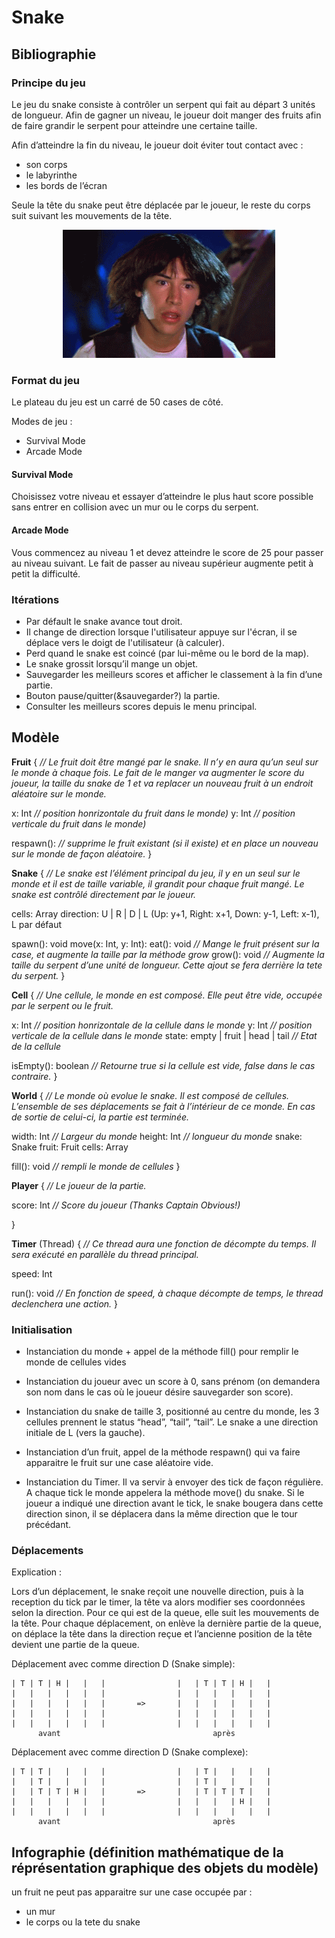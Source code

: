 # Snake


## Bibliographie

### Principe du jeu

Le jeu du snake consiste à contrôler un serpent qui fait au départ 3 unités de longueur.
Afin de gagner un niveau, le joueur doit manger des fruits afin de faire grandir le serpent pour atteindre une certaine taille.

Afin d’atteindre la fin du niveau, le joueur doit éviter tout contact avec :
- son corps
- le labyrinthe
- les bords de l’écran

Seule la tête du snake peut être déplacée par le joueur, le reste du corps suit suivant les
mouvements de la tête.

<p align="center">
  <img src="./docs/waow.gif"/>
</p>


### Format du jeu

Le plateau du jeu est un carré de 50 cases de côté.

Modes de jeu :
- Survival Mode
- Arcade Mode


#### Survival Mode

Choisissez votre niveau et essayer d’atteindre le plus haut score possible sans entrer en collision avec un mur ou le corps du serpent.


#### Arcade Mode

Vous commencez au niveau 1 et devez atteindre le score de 25 pour passer au niveau suivant. Le fait de passer au niveau supérieur augmente petit à petit la difficulté.


### Itérations

- Par défault le snake avance tout droit.
- Il change de direction lorsque l'utilisateur appuye sur l'écran, il se déplace vers le doigt de l'utilisateur (à calculer).
- Perd quand le snake est coincé (par lui-même ou le bord de la map).
- Le snake grossit lorsqu’il mange un objet.
- Sauvegarder les meilleurs scores et afficher le classement à la fin d’une partie.
- Bouton pause/quitter(&sauvegarder?) la partie.
- Consulter les meilleurs scores depuis le menu principal.


## Modèle

**Fruit** {
  *// Le fruit doit être mangé par le snake. Il n’y en aura qu’un seul sur le monde à chaque fois. Le fait de le manger va augmenter le score du joueur, la taille du snake de 1 et va replacer un nouveau fruit  à un endroit aléatoire sur le monde.*

  x: Int *// position honrizontale du fruit dans le monde)*
  y: Int *// position verticale du fruit dans le monde)*

  respawn(): *// supprime le fruit existant (si il existe) et en place un nouveau sur le monde de façon aléatoire.*
}

**Snake** {
  *// Le snake est l’élément principal du jeu, il y en un seul sur le monde et il est de taille variable, il grandit pour chaque fruit mangé. Le snake est contrôlé directement par le joueur.*

 cells: Array<Cell>
 direction: U | R | D | L (Up: y+1, Right: x+1, Down: y-1, Left: x-1), L par défaut

  spawn(): void
  move(x: Int, y: Int):
  eat(): void *// Mange le fruit présent sur la case, et augmente la taille par la méthode grow*
  grow(): void *// Augmente la taille du serpent d’une unité de longueur. Cette ajout se fera derrière la tete du serpent.*
}

**Cell** {
  *// Une cellule, le monde en est composé. Elle peut être vide, occupée par le serpent ou le fruit.*

  x: Int *// position honrizontale de la cellule dans le monde*
  y: Int *// position verticale de la cellule dans le monde*
  state: empty | fruit | head | tail *// Etat de la cellule*

  isEmpty(): boolean *// Retourne true si la cellule est vide, false dans le cas contraire.*
}

**World** {
  *// Le monde où evolue le snake. Il est composé de cellules. L’ensemble de ses déplacements se fait à l’intérieur de ce monde. En cas de sortie de celui-ci, la partie est terminée.*


  width: Int  *// Largeur du monde*
  height: Int *// longueur du monde*
  snake: Snake
  fruit: Fruit
  cells: Array<Cell>

  fill(): void *// rempli le monde de cellules*
}

**Player** {
  *// Le joueur de la partie.*

  score: Int *// Score du joueur (Thanks Captain Obvious!)*

}

**Timer** (Thread) {
  *// Ce thread aura une fonction de décompte du temps. Il sera exécuté en parallèle du thread principal.*

  speed: Int

  run(): void  *// En fonction de speed, à chaque décompte de temps, le thread declenchera une action.*
}




### Initialisation

- Instanciation du monde + appel de la méthode fill() pour remplir le monde de cellules vides

- Instanciation du joueur avec un score à 0, sans prénom (on demandera son nom dans le cas où le joueur désire sauvegarder son score).

- Instanciation du snake de taille 3, positionné au centre du monde, les 3 cellules prennent le status “head”, “tail”, “tail”. Le snake a une direction initiale de L (vers la gauche).

- Instanciation d’un fruit, appel de la méthode respawn() qui va faire apparaitre le fruit sur une case aléatoire vide.

- Instanciation du Timer. Il va servir à envoyer des tick de façon régulière. A chaque tick le monde appelera la méthode move() du snake. Si le joueur a indiqué une direction avant le tick, le snake bougera dans cette direction sinon, il se déplacera dans la même direction que le tour précédant.


### Déplacements

Explication :

Lors d’un déplacement, le snake reçoit une nouvelle direction, puis à la reception du tick par le timer, la tête va alors modifier ses coordonnées selon la direction.
Pour ce qui est de la queue, elle suit les mouvements de la tête. Pour chaque déplacement, on enlève la dernière partie de la queue, on déplace la tête dans la direction reçue et l’ancienne position de la tête devient une partie de la queue.

Déplacement avec comme direction D (Snake simple):
```
| T | T | H |   |   |                |   | T | T | H |   |
|   |   |   |   |   |                |   |   |   |   |   |
|   |   |   |   |   |       =>       |   |   |   |   |   |
|   |   |   |   |   |                |   |   |   |   |   |
|   |   |   |   |   |                |   |   |   |   |   |
      avant                                  après
```
Déplacement avec comme direction D (Snake complexe):
```
| T | T |   |   |   |                |   | T |   |   |   |
|   | T |   |   |   |                |   | T |   |   |   |
|   | T | T | H |   |       =>       |   | T | T | T |   |
|   |   |   |   |   |                |   |   |   | H |   |
|   |   |   |   |   |                |   |   |   |   |   |
      avant                                  après
```
## Infographie (définition mathématique de la réprésentation graphique des objets du modèle)

un fruit ne peut pas apparaitre sur une case occupée par :
- un mur
- le corps ou la tete du snake

